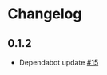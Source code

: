 # Changelog
## 0.1.2
  * Dependabot update [#15](https://github.com/singer-io/tap-exchangeratesapi/pull/15)
